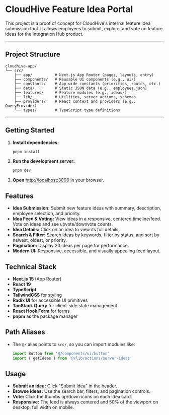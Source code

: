 # CloudHive Feature Idea Portal

This project is a proof of concept for CloudHive's internal feature idea submission tool. It allows employees to submit, explore, and vote on feature ideas for the Integration Hub product.

---

## Project Structure

```
cloudhive-app/
└── src/
    ├── app/          # Next.js App Router (pages, layouts, entry)
    ├── components/   # Reusable UI components (e.g., ui/)
    ├── constants/    # App-wide constants (priorities, routes, etc.)
    ├── data/         # Static JSON data (e.g., employees.json)
    ├── features/     # Feature modules (e.g., ideas/)
    ├── lib/          # Utilities, server actions, schemas
    ├── providers/    # React context and providers (e.g., QueryProvider)
    └── types/        # TypeScript type definitions
```

---

## Getting Started

1. **Install dependencies:**
   ```bash
   pnpm install
   ```

2. **Run the development server:**
   ```bash
   pnpm dev
   ```

3. **Open** [http://localhost:3000](http://localhost:3000) in your browser.


## Features

- **Idea Submission:** Submit new feature ideas with summary, description, employee selection, and priority.
- **Idea Feed & Voting:** View ideas in a responsive, centered timeline/feed. Vote on ideas and see upvote/downvote counts.
- **Idea Details:** Click on an idea to view its full details.
- **Search & Filter:** Search ideas by keywords, filter by status, and sort by newest, oldest, or priority.
- **Pagination:** Display 20 ideas per page for performance.
- **Modern UI:** Responsive, accessible, and visually appealing feed layout.


## Technical Stack

- **Next.js 15** (App Router)
- **React 19**
- **TypeScript**
- **TailwindCSS** for styling
- **Radix UI** for accessible UI primitives
- **TanStack Query** for client-side state management
- **React Hook Form** for forms
- **pnpm** as the package manager


## Path Aliases

- The `@/` alias points to `src/`, so you can import modules like:
  ```ts
  import Button from '@/components/ui/button'
  import { getIdeas } from '@/lib/actions/server-ideas'
  ```

## Usage

- **Submit an idea:** Click "Submit Idea" in the header.
- **Browse ideas:** Use the search bar, filters, and pagination controls.
- **Vote:** Click the thumbs up/down icons on each idea card.
- **Responsive:** The feed is always centered and 50% of the viewport on desktop, full width on mobile.